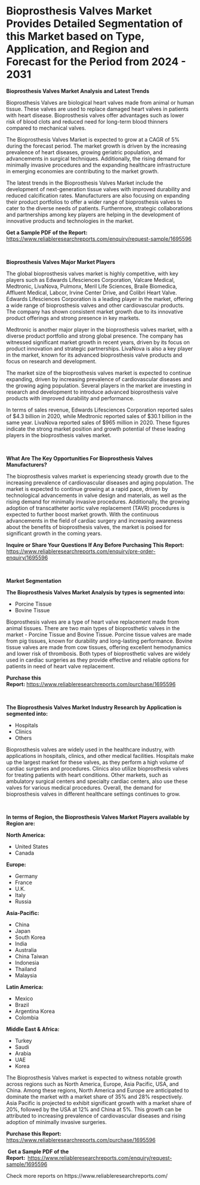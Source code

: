 <p><h1>Bioprosthesis Valves Market Provides Detailed Segmentation of this Market based on Type, Application, and Region and Forecast for the Period from 2024 - 2031</h1></p><p><strong>Bioprosthesis Valves Market Analysis and Latest Trends</strong></p>
<p><p>Bioprosthesis Valves are biological heart valves made from animal or human tissue. These valves are used to replace damaged heart valves in patients with heart disease. Bioprosthesis valves offer advantages such as lower risk of blood clots and reduced need for long-term blood thinners compared to mechanical valves.</p><p>The Bioprosthesis Valves Market is expected to grow at a CAGR of 5% during the forecast period. The market growth is driven by the increasing prevalence of heart diseases, growing geriatric population, and advancements in surgical techniques. Additionally, the rising demand for minimally invasive procedures and the expanding healthcare infrastructure in emerging economies are contributing to the market growth.</p><p>The latest trends in the Bioprosthesis Valves Market include the development of next-generation tissue valves with improved durability and reduced calcification rates. Manufacturers are also focusing on expanding their product portfolios to offer a wider range of bioprosthesis valves to cater to the diverse needs of patients. Furthermore, strategic collaborations and partnerships among key players are helping in the development of innovative products and technologies in the market.</p></p>
<p><strong>Get a Sample PDF of the Report:&nbsp;</strong> <a href="https://www.reliableresearchreports.com/enquiry/request-sample/1695596">https://www.reliableresearchreports.com/enquiry/request-sample/1695596</a></p>
<p>&nbsp;</p>
<p><strong>Bioprosthesis Valves Major Market Players</strong></p>
<p><p>The global bioprosthesis valves market is highly competitive, with key players such as Edwards Lifesciences Corporation, Valcare Medical, Medtronic, LivaNova, Pulmonx, Meril Life Sciences, Braile Biomedica, Affluent Medical, Labcor, Irvine Center Drive, and Colibri Heart Valve. Edwards Lifesciences Corporation is a leading player in the market, offering a wide range of bioprosthesis valves and other cardiovascular products. The company has shown consistent market growth due to its innovative product offerings and strong presence in key markets. </p><p>Medtronic is another major player in the bioprosthesis valves market, with a diverse product portfolio and strong global presence. The company has witnessed significant market growth in recent years, driven by its focus on product innovation and strategic partnerships. LivaNova is also a key player in the market, known for its advanced bioprosthesis valve products and focus on research and development. </p><p>The market size of the bioprosthesis valves market is expected to continue expanding, driven by increasing prevalence of cardiovascular diseases and the growing aging population. Several players in the market are investing in research and development to introduce advanced bioprosthesis valve products with improved durability and performance. </p><p>In terms of sales revenue, Edwards Lifesciences Corporation reported sales of $4.3 billion in 2020, while Medtronic reported sales of $30.1 billion in the same year. LivaNova reported sales of $965 million in 2020. These figures indicate the strong market position and growth potential of these leading players in the bioprosthesis valves market.</p></p>
<p>&nbsp;</p>
<p><strong>What Are The Key Opportunities For Bioprosthesis Valves Manufacturers?</strong></p>
<p><p>The bioprosthesis valves market is experiencing steady growth due to the increasing prevalence of cardiovascular diseases and aging population. The market is expected to continue growing at a rapid pace, driven by technological advancements in valve design and materials, as well as the rising demand for minimally invasive procedures. Additionally, the growing adoption of transcatheter aortic valve replacement (TAVR) procedures is expected to further boost market growth. With the continuous advancements in the field of cardiac surgery and increasing awareness about the benefits of bioprosthesis valves, the market is poised for significant growth in the coming years.</p></p>
<p><strong>Inquire or Share Your Questions If Any Before Purchasing This Report:</strong> <a href="https://www.reliableresearchreports.com/enquiry/pre-order-enquiry/1695596">https://www.reliableresearchreports.com/enquiry/pre-order-enquiry/1695596</a></p>
<p>&nbsp;</p>
<p><strong>Market Segmentation</strong></p>
<p><strong>The Bioprosthesis Valves Market Analysis by types is segmented into:</strong></p>
<p><ul><li>Porcine Tissue</li><li>Bovine Tissue</li></ul></p>
<p><p>Bioprosthesis valves are a type of heart valve replacement made from animal tissues. There are two main types of bioprosthetic valves in the market - Porcine Tissue and Bovine Tissue. Porcine tissue valves are made from pig tissues, known for durability and long-lasting performance. Bovine tissue valves are made from cow tissues, offering excellent hemodynamics and lower risk of thrombosis. Both types of bioprosthetic valves are widely used in cardiac surgeries as they provide effective and reliable options for patients in need of heart valve replacement.</p></p>
<p><strong>Purchase this Report:&nbsp;</strong><a href="https://www.reliableresearchreports.com/purchase/1695596">https://www.reliableresearchreports.com/purchase/1695596</a></p>
<p>&nbsp;</p>
<p><strong>The Bioprosthesis Valves Market Industry Research by Application is segmented into:</strong></p>
<p><ul><li>Hospitals</li><li>Clinics</li><li>Others</li></ul></p>
<p><p>Bioprosthesis valves are widely used in the healthcare industry, with applications in hospitals, clinics, and other medical facilities. Hospitals make up the largest market for these valves, as they perform a high volume of cardiac surgeries and procedures. Clinics also utilize bioprosthesis valves for treating patients with heart conditions. Other markets, such as ambulatory surgical centers and specialty cardiac centers, also use these valves for various medical procedures. Overall, the demand for bioprosthesis valves in different healthcare settings continues to grow.</p></p>
<p>&nbsp;</p>
<p><strong>In terms of Region, the Bioprosthesis Valves Market Players available by Region are:</strong></p>
<p>
    <p> <strong> North America: </strong>
        <ul>
            <li>United States</li>
            <li>Canada</li>
        </ul>
        </p> 
    <p> <strong> Europe: </strong>
        <ul>
            <li>Germany</li>
            <li>France</li>
            <li>U.K.</li>
            <li>Italy</li>
            <li>Russia</li>
        </ul>
        </p> 
    <p> <strong> Asia-Pacific: </strong>
        <ul>
            <li>China</li>
            <li>Japan</li>
            <li>South Korea</li>
            <li>India</li>
            <li>Australia</li>
            <li>China Taiwan</li>
            <li>Indonesia</li>
            <li>Thailand</li>
            <li>Malaysia</li>
        </ul>
        </p> 
    <p> <strong> Latin America: </strong>
        <ul>
            <li>Mexico</li>
            <li>Brazil</li>
            <li>Argentina Korea</li>
            <li>Colombia</li>
        </ul>
        </p> 
    <p> <strong> Middle East & Africa: </strong>
        <ul>
            <li>Turkey</li>
            <li>Saudi</li>
            <li>Arabia</li>
            <li>UAE</li>
            <li>Korea</li>
        </ul>
    </p>
    </p>
<p><p>The Bioprosthesis Valves market is expected to witness notable growth across regions such as North America, Europe, Asia Pacific, USA, and China. Among these regions, North America and Europe are anticipated to dominate the market with a market share of 35% and 28% respectively. Asia Pacific is projected to exhibit significant growth with a market share of 20%, followed by the USA at 12% and China at 5%. This growth can be attributed to increasing prevalence of cardiovascular diseases and rising adoption of minimally invasive surgeries.</p></p>
<p><strong>Purchase this Report: </strong><a href="https://www.reliableresearchreports.com/purchase/1695596">https://www.reliableresearchreports.com/purchase/1695596</a></p>
<p>&nbsp;<strong>Get a Sample PDF of the Report:&nbsp;&nbsp;</strong><a href="https://www.reliableresearchreports.com/enquiry/request-sample/1695596">https://www.reliableresearchreports.com/enquiry/request-sample/1695596</a></p>
<p><strong></strong></p>
<p>Check more reports on https://www.reliableresearchreports.com/</p>